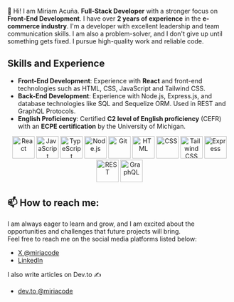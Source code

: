 👋 Hi! I am Miriam Acuña. **Full-Stack Developer** with a stronger focus on **Front-End Development**. I have over **2 years of experience** in the **e-commerce industry**. I'm a developer with excellent leadership and team communication skills. I am also a problem-solver, and I don't give up until something gets fixed. I pursue high-quality work and reliable code.

## Skills and Experience

- **Front-End Development**: Experience with **React** and front-end technologies such as HTML, CSS, JavaScript and Tailwind CSS.
- **Back-End Development**: Experience with Node.js, Express.js, and database technologies like SQL and Sequelize ORM. Used in REST and GraphQL Protocols.
- **English Proficiency**: Certified **C2 level of English proficiency** (CEFR) with an **ECPE certification** by the University of Michigan.
  
<div align="center">
  <img width="50" src="https://user-images.githubusercontent.com/25181517/183897015-94a058a6-b86e-4e42-a37f-bf92061753e5.png" alt="React" title="React"/>
  <img width="50" src="https://user-images.githubusercontent.com/25181517/117447155-6a868a00-af3d-11eb-9cfe-245df15c9f3f.png" alt="JavaScript" title="JavaScript"/>
  <img width="50" src="https://user-images.githubusercontent.com/25181517/183890598-19a0ac2d-e88a-4005-a8df-1ee36782fde1.png" alt="TypeScript" title="TypeScript"/>
  <img width="50" src="https://user-images.githubusercontent.com/25181517/183568594-85e280a7-0d7e-4d1a-9028-c8c2209e073c.png" alt="Node.js" title="Node.js"/>
  <img width="50" src="https://user-images.githubusercontent.com/25181517/192108372-f71d70ac-7ae6-4c0d-8395-51d8870c2ef0.png" alt="Git" title="Git">
  <img width="50" src="https://user-images.githubusercontent.com/25181517/192158954-f88b5814-d510-4564-b285-dff7d6400dad.png" alt="HTML" title="HTML"/>
  <img width="50" src="https://user-images.githubusercontent.com/25181517/183898674-75a4a1b1-f960-4ea9-abcb-637170a00a75.png" alt="CSS" title="CSS"/>
  <img width="50" src="https://user-images.githubusercontent.com/25181517/202896760-337261ed-ee92-4979-84c4-d4b829c7355d.png" alt="Tailwind CSS" title="Tailwind CSS"/>
  <img width="50" src="https://user-images.githubusercontent.com/25181517/183859966-a3462d8d-1bc7-4880-b353-e2cbed900ed6.png" alt="Express" title="Express"/>
  <img width="50" src="https://user-images.githubusercontent.com/25181517/192107858-fe19f043-c502-4009-8c47-476fc89718ad.png" alt="REST" title="REST"/>
	<img width="50" src="https://user-images.githubusercontent.com/25181517/192107856-aa92c8b1-b615-47c3-9141-ed0d29a90239.png" alt="GraphQL" title="GraphQL"/>
</div>

## 📫 How to reach me:
I am always eager to learn and grow, and I am excited about the opportunities and challenges that future projects will bring. <br>
Feel free to reach me on the social media platforms listed below:
* [X @miriacode](https://www.twitter.com/miriacode)
* [LinkedIn](https://www.linkedin.com/in/miriam-acuna-enciso/)

 I also write articles on Dev.to ✍️
 * [dev.to @miriacode](https://dev.to/miriacode)
